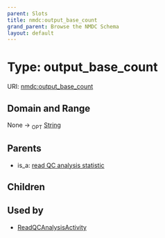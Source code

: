 ```yaml
---
parent: Slots
title: nmdc:output_base_count
grand_parent: Browse the NMDC Schema
layout: default
---
```


# Type: output_base_count




URI: [nmdc:output_base_count](https://microbiomedata/meta/output_base_count)

## Domain and Range

None ->  <sub>OPT</sub> [String](types/String.md)

## Parents

 *  is_a: [read QC analysis statistic](read_QC_analysis_statistic.md)

## Children


## Used by

 * [ReadQCAnalysisActivity](ReadQCAnalysisActivity.md)
